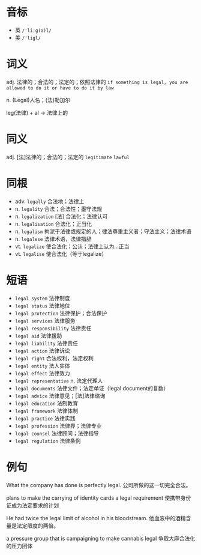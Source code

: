 # 音标

- 英 `/'liːg(ə)l/`
- 美 `/'ligl/`

# 词义

adj. 法律的；合法的；法定的；依照法律的
`if something is legal, you are allowed to do it or have to do it by law`

n. (Legal)人名；(法)勒加尔




leg(法律) + al → 法律上的

# 同义

adj. [法]法律的；合法的；法定的
`legitimate` `lawful`

# 同根

- adv. `legally` 合法地；法律上
- n. `legality` 合法；合法性；墨守法规
- n. `legalization` [法] 合法化；法律认可
- n. `legalisation` 合法化；正当化
- n. `legalism` 拘泥于法律或规定的人；律法尊重主义者；守法主义；法律术语
- n. `legalese` 法律术语，法律措辞
- vt. `legalize` 使合法化；公认；法律上认为…正当
- vt. `legalise` 使合法化（等于legalize）

# 短语

- `legal system` 法律制度
- `legal status` 法律地位
- `legal protection` 法律保护；合法保护
- `legal services` 法律服务
- `legal responsibility` 法律责任
- `legal aid` 法律援助
- `legal liability` 法律责任
- `legal action` 法律诉讼
- `legal right` 合法权利，法定权利
- `legal entity` 法人实体
- `legal effect` 法律效力
- `legal representative` n. 法定代理人
- `legal documents` 法律文件；法定单证（legal document的复数）
- `legal advice` 法律意见；[法]法律谘询
- `legal education` 法制教育
- `legal framework` 法律体制
- `legal practice` 法律实践
- `legal profession` 法律界；法律专业
- `legal counsel` 法律顾问；法律指导
- `legal regulation` 法律条例

# 例句

What the company has done is perfectly legal.
公司所做的这一切完全合法。

plans to make the carrying of identity cards a legal requirement
使携带身份证成为法定要求的计划

He had twice the legal limit of alcohol in his bloodstream.
他血液中的酒精含量是法定限度的两倍。

a pressure group that is campaigning to make cannabis legal
争取大麻合法化的压力团体


